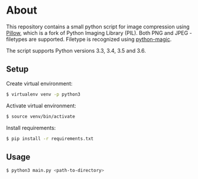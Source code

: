 # About

This repository contains a small python script for image compression using [Pillow](https://github.com/python-pillow/Pillow), which is a fork of Python Imaging Library (PIL). Both PNG and JPEG -filetypes are supported. Filetype is recognized using [python-magic](https://github.com/ahupp/python-magic).

The script supports Python versions 3.3, 3.4, 3.5 and 3.6.

## Setup

Create virtual environment:
```bash
$ virtualenv venv -p python3
```
Activate virtual environment:
```bash
$ source venv/bin/activate
```
Install requirements:
```bash
$ pip install -r requirements.txt
```

## Usage

```bash
$ python3 main.py <path-to-directory>
```
